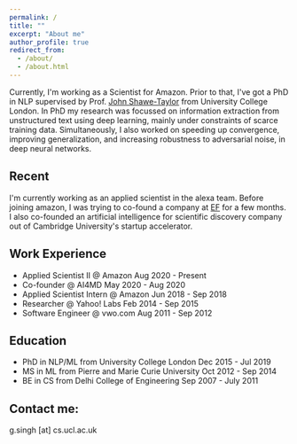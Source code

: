 ```yaml
---
permalink: /
title: ""
excerpt: "About me"
author_profile: true
redirect_from: 
  - /about/
  - /about.html
---
```


Currently, I'm working as a Scientist for Amazon. Prior to that, I've got a PhD in NLP supervised by Prof. <a href="http://www0.cs.ucl.ac.uk/staff/J.Shawe-Taylor/">John Shawe-Taylor</a> from University College London. In PhD my research was focussed on information extraction from unstructured text using deep learning, mainly under constraints of scarce training data. Simultaneously, I also worked on speeding up convergence, improving generalization, and increasing robustness to adversarial noise, in deep neural networks. 

Recent
------

I'm currently working as an applied scientist in the alexa team. Before joining amazon, I was trying to co-found a company at <a href="https://www.joinef.com">EF</a> for a few months. I also co-founded an artificial intelligence for scientific discovery company out of Cambridge University's startup accelerator.

Work Experience
------
* Applied Scientist II @ Amazon Aug 2020 - Present
* Co-founder @ AI4MD May 2020 - Aug 2020
* Applied Scientist Intern @ Amazon Jun 2018 - Sep 2018
* Researcher @ Yahoo! Labs Feb 2014 - Sep 2015
* Software Engineer @ vwo.com Aug 2011 - Sep 2012

Education
------
* PhD in NLP/ML from University College London Dec 2015 - Jul 2019
* MS in ML from Pierre and Marie Curie University Oct 2012 - Sep 2014 
* BE in CS from Delhi College of Engineering Sep 2007 - July 2011 



Contact me:
------
g.singh [at] cs.ucl.ac.uk
